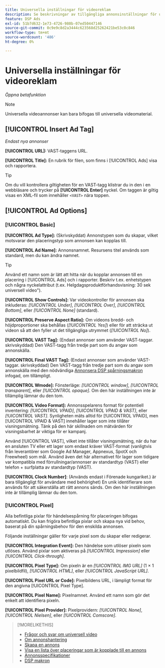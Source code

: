 ```yaml
---
title: Universella inställningar för videoreklam
description: Se beskrivningar av tillgängliga annonsinställningar för universella videoannonser.
feature: DSP Ads
exl-id: 51b7d632-1e73-4726-980b-07ed50447146
source-git-commit: 0c9e9c8d2a3444c623568d25262421be53c0c846
workflow-type: tm+mt
source-wordcount: '486'
ht-degree: 0%

---
```


# Universella inställningar för videoreklam

*Öppna betafunktion*

>[!NOTE]
>
>Universella videoannonser kan bara bifogas till universella videomaterial.

## [!UICONTROL Insert Ad Tag]

*Endast nya annonser*

**[!UICONTROL URL]:** VAST-taggens URL.

**[!UICONTROL Title]:** En rubrik för filen, som finns i [!UICONTROL Ads] visa och rapportera.

>[!TIP]
>
> Om du vill kontrollera giltigheten för en VAST-tagg klistrar du in den i en webbläsare och trycker på **[!UICONTROL Enter]** nyckel. Om taggen är giltig visas en XML-fil som innehåller `<VAST>` nära toppen.

## [!UICONTROL Ad Options]

### [!UICONTROL Basic]

**[!UICONTROL Ad Type]:** (Skrivskyddat) Annonstypen som du skapar, vilket motsvarar den placeringstyp som annonsen kan kopplas till.

**[!UICONTROL Ad Name]:** Annonsnamnet. Resursens titel används som standard, men du kan ändra namnet.

>[!TIP]
>
> Använd ett namn som är lätt att hitta när du kopplar annonsen till en placering i [!UICONTROL Ads] och i rapporter. Beskriv t.ex. enhetstypen och några nyckelattribut (t.ex. Helgdagsproduktförhandsvisning: 30 sek universell video&quot;).

**[!UICONTROL Show Controls]:** Var videokontroller för annonsen ska inkluderas: *[!UICONTROL Under]*, *[!UICONTROL Over]*, *[!UICONTROL Bottom]*, eller *[!UICONTROL None]* (standard).

**[!UICONTROL Preserve Aspect Ratio]:** Om videons bredd- och höjdproportioner ska behållas (*[!UICONTROL Yes]*) eller för att sträcka ut videon så att den fyller ut det tillgängliga utrymmet (*[!UICONTROL No]*).

**[!UICONTROL VAST Tag]:** (Endast annonser som använder VAST-taggar. skrivskyddad) Den VAST-tagg från tredje part som du angav som annonskälla.

**[!UICONTROL Final VAST Tag]:** (Endast annonser som använder VAST-taggar. skrivskyddad) Den VAST-tagg från tredje part som du angav som annonskälla med den nödvändiga [Annonsera DSP spårningsmakron](/help/dsp/campaign-management/macros.md) infogad, om tillämpligt.

**[!UICONTROL Wmode]:** Fönsterläge: *[!UICONTROL window]*, *[!UICONTROL transparent]*, eller *[!UICONTROL opaque]*. Om den här inställningen inte är tillämplig lämnar du den tom.

**[!UICONTROL Video Format]:** Annonsspelarens format för potentiell inventering: *[!UICONTROL VPAID]*, *[!UICONTROL VPAID & VAST]*, eller *[!UICONTROL VAST]*. Synligheten mäts alltid för [!UICONTROL VPAID], men [!UICONTROL VPAID & VAST] innehåller lager som inte tillåter visningsmätning. Tänk på den här skillnaden om mätvärden för visningsbarhet är viktiga för er kampanj.

Använd [!UICONTROL VAST], vilket inte tillåter visningsmätning, när du har en ansluten TV eller ett lager som endast kräver VAST-format (vanligtvis från leverantörer som Google Ad Manager, Appnexus, SpotX och Freewheel) som mål. Använd även det här alternativet för lager som tidigare var kompatibla med förrullningar/annonser av standardtyp (VAST) eller telefon + surfplatta av standardtyp (VAST).

**[!UICONTROL Clock Number]**: (Används endast i Förenade kungariket.) är bara tillgängligt för användare med behörighet) En unik identifierare som används för att säkerställa att rätt annons sänds. Om den här inställningen inte är tillämplig lämnar du den tom.

### [!UICONTROL Pixel]

Alla befintliga pixlar för händelsespårning för placeringen bifogas automatiskt. Du kan frigöra befintliga pixlar och skapa nya vid behov, baserat på din spårningsbehov för den enskilda annonsen.

Följande inställningar gäller för varje pixel som du skapar eller redigerar.

**[!UICONTROL Integration Event]:** Den händelse som utlöser pixeln som utlöses. Använd pixlar som aktiveras på *[!UICONTROL Impression]* eller *[!UICONTROL Click-through]*.

**[!UICONTROL Pixel Type]:** Om pixeln är en *[!UICONTROL IMG URL]* (1 × 1 pixelbildfil), *[!UICONTROL HTML]*, eller *[!UICONTROL JavaScript URL]*.

**[!UICONTROL Pixel URL or Code]:** Pixelbildens URL, i lämpligt format för den angivna [!UICONTROL Pixel Type].

**[!UICONTROL Pixel Name]:** Pixelnamnet. Använd ett namn som gör det enkelt att identifiera pixeln.

**[!UICONTROL Pixel Provider]:** Pixelprovidern: *[!UICONTROL None]*, *[!UICONTROL Nielsen]*, eller *[!UICONTROL Comscore]*.

>[!MORELIKETHIS]
>
>* [Frågor och svar om universell video](/help/dsp/campaign-management/faq-universal-video.md)
>* [Om annonshantering](ad-about.md)
>* [Skapa en annons](ad-create.md)
>* [Visa en lista över placeringar som är kopplade till en annons](/help/dsp/campaign-management/ads/ad-list-placements.md)
>* [Annonsspecifikationer](ad-specs.md)
>* [DSP makron](/help/dsp/campaign-management/macros.md)

